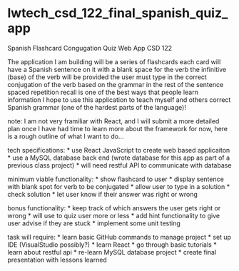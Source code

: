 # lwtech_csd_122_final_spanish_quiz_app

Spanish Flashcard Congugation Quiz Web App
CSD 122

The application I am building will be a series of flashcards 
each card will have a Spanish sentence on it with a blank space for the verb
the infinitive (base) of the verb will be provided
the user must type in the correct conjugation of the verb based on the grammar in the rest of the sentence
spaced repetition recall is one of the best ways that people learn information
I hope to use this application to teach myself and others correct Spanish grammar (one of the hardest parts of the language)!

note: I am not very framiliar with React, and I will submit a more detailed plan once I have had time to learn more about the framework
for now, here is a rough outline of what I want to do...

tech specifications:
	* use React JavaScript to create web based applicaiton
	* use a MySQL database back end (wrote database for this app as part of a previous class project)
		* will need restful API to communicate with database

minimum viable functionality:
	* show flashcard to user
		* display sentence with blank spot for verb to be conjugated
	* allow user to type in a solution
		* check solution 
		* let user know if their answer was right or wrong

bonus functionality:
	* keep track of which answers the user gets right or wrong
		* will use to quiz user more or less
	* add hint functionality to give user advise if they are stuck
	* implement some unit testing
	
task will require:
	* learn basic GitHub commands to manage project
	* set up IDE (VisualStudio possibly?)
	* learn React
		* go through basic tutorials
	* learn about restful api
	* re-learn MySQL database project
	* create final presentation with lessons learned